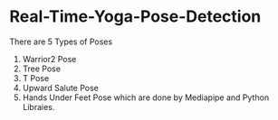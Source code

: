# Real-Time-Yoga-Pose-Detection 
There are 5 Types of Poses
1. Warrior2 Pose
2. Tree Pose
3. T Pose
4. Upward Salute Pose
5. Hands Under Feet Pose
which are done by Mediapipe and Python Libraies.  


